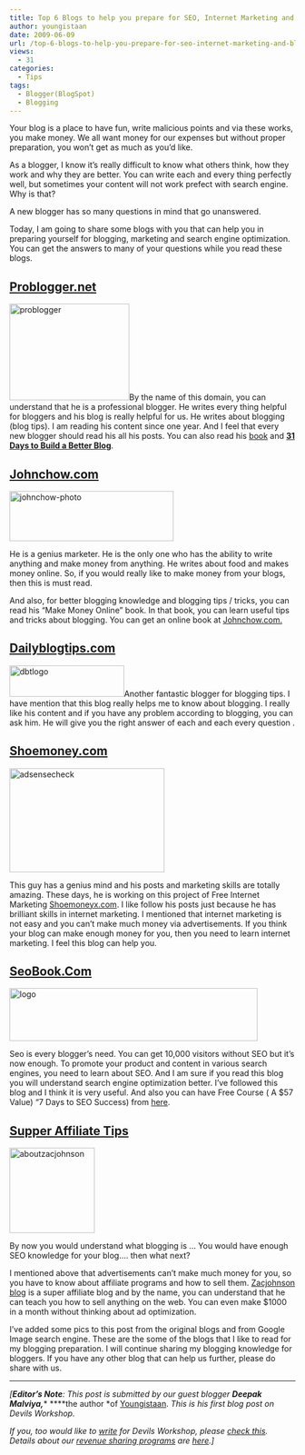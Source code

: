 ```yaml
---
title: Top 6 Blogs to help you prepare for SEO, Internet Marketing and Blogging
author: youngistaan
date: 2009-06-09
url: /top-6-blogs-to-help-you-prepare-for-seo-internet-marketing-and-blogging/
views:
  - 31
categories:
  - Tips
tags:
  - Blogger(BlogSpot)
  - Blogging
---
```

Your blog is a place to have fun, write malicious points and via these works, you make money. We all want money for our expenses but without proper preparation, you won&#8217;t get as much as you&#8217;d like.

As a blogger, I know it&#8217;s really difficult to know what others think, how they work and why they are better. You can write each and every thing perfectly well, but sometimes your content will not work prefect with search engine. Why is that?

A new blogger has so many questions in mind that go unanswered.

Today, I am going to share some blogs with you that can help you in preparing yourself for blogging, marketing and search engine optimization. You can get the answers to many of your questions while you read these blogs.

## <a href="http://problogger.net" onclick="_gaq.push(['_trackEvent', 'outbound-article', 'http://problogger.net', 'Problogger.net']);" target="_blank">Problogger.net</a>

<p style="text-align: left">
  <img class="size-full wp-image-10280 aligncenter" src="http://cdn.devilsworkshop.org/files/2009/06/problogger.png" alt="problogger" width="211" height="170" />By the name of this domain, you can understand that he is a professional blogger. He writes every thing helpful for bloggers and his blog is really helpful for us. He writes about blogging (blog tips). I am reading his content since one year. And I feel that every new blogger should read his all his posts. You can also read his <a href="http://probloggerbook.com/" onclick="_gaq.push(['_trackEvent', 'outbound-article', 'http://probloggerbook.com/', 'book']);" target="_blank">book</a> and <a href="http://www.problogger.net/archives/2009/05/28/get-your-own-copy-of-the-31-days-to-build-a-better-blog-workbook/" onclick="_gaq.push(['_trackEvent', 'outbound-article', 'http://www.problogger.net/archives/2009/05/28/get-your-own-copy-of-the-31-days-to-build-a-better-blog-workbook/', '31 Days to Build a Better Blog']);" target="_blank"><strong>31 Days to Build a Better Blog</strong></a>.
</p>

## <a href="http://Johnchow.com" onclick="_gaq.push(['_trackEvent', 'outbound-article', 'http://Johnchow.com', 'Johnchow.com']);" target="_blank">Johnchow.com</a>

<img class="aligncenter size-full wp-image-10277" src="http://cdn.devilsworkshop.org/files/2009/06/johnchow-photo.jpg" alt="johnchow-photo" width="289" height="88" />

He is a genius marketer. He is the only one who has the ability to write anything and make money from anything. He writes about food and makes money online. So, if you would really like to make money from your blogs, then this is must read.

And also, for better blogging knowledge and blogging tips / tricks, you can read his &#8220;Make Money Online&#8221; book. In that book, you can learn useful tips and tricks about blogging. You can get an online book at <a href="http://Johnchow.com" onclick="_gaq.push(['_trackEvent', 'outbound-article', 'http://Johnchow.com', 'Johnchow.com.']);" target="_blank">Johnchow.com.</a>

## <a href="http://Dailyblogtips.com" onclick="_gaq.push(['_trackEvent', 'outbound-article', 'http://Dailyblogtips.com', 'Dailyblogtips.com']);" target="_blank">Dailyblogtips.com</a>

<img class="aligncenter size-full wp-image-10281" src="http://cdn.devilsworkshop.org/files/2009/06/dbtlogo.gif" alt="dbtlogo" width="202" height="55" />Another fantastic blogger for blogging tips. I have mention that this blog really helps me to know about blogging. I really like his content and if you have any problem according to blogging, you can ask him. He will give you the right answer of each and each every question .

## <a href="http://shoemoney.com" onclick="_gaq.push(['_trackEvent', 'outbound-article', 'http://shoemoney.com', 'Shoemoney.com']);" target="_blank">Shoemoney.com</a>

<img class="aligncenter size-full wp-image-10282" src="http://cdn.devilsworkshop.org/files/2009/06/adsensecheck.jpg" alt="adsensecheck" width="273" height="183" />

This guy has a genius mind and his posts and marketing skills are totally amazing. These days, he is working on this project of Free Internet Marketing <a href="http://shoemoneyx.com/" onclick="_gaq.push(['_trackEvent', 'outbound-article', 'http://shoemoneyx.com/', 'Shoemoneyx.com']);" target="_blank">Shoemoneyx.com</a>. I like follow his posts just because he has brilliant skills in internet marketing. I mentioned that internet marketing is not easy and you can&#8217;t make much money via advertisements. If you think your blog can make enough money for you, then you need to learn internet marketing. I feel this blog can help you.

## <a href="http://www.seobook.com/blog" onclick="_gaq.push(['_trackEvent', 'outbound-article', 'http://www.seobook.com/blog', 'SeoBook.Com\n']);" target="_blank">SeoBook.Com<br /> </a>

<img class="aligncenter size-medium wp-image-10278" src="http://cdn.devilsworkshop.org/files/2009/06/logo-600x128.gif" alt="logo" width="437" height="93" />

Seo is every blogger&#8217;s need. You can get 10,000 visitors without SEO but it&#8217;s now enough. To promote your product and content in various search engines, you need to learn about SEO. And I am sure if you read this blog you will understand search engine optimization better. I&#8217;ve followed this blog and I think it is very useful. And also you can have Free Course ( A $57 Value) &#8220;7 Days to SEO Success) from <a href="http://www.seobook.com/free-account/" onclick="_gaq.push(['_trackEvent', 'outbound-article', 'http://www.seobook.com/free-account/', 'here']);" target="_blank">here</a>.

## <a href="http://zacjohnson.com/" onclick="_gaq.push(['_trackEvent', 'outbound-article', 'http://zacjohnson.com/', 'Supper Affiliate Tips']);" target="_blank">Supper Affiliate Tips</a>

<img class="size-thumbnail wp-image-10283 alignright" src="http://cdn.devilsworkshop.org/files/2009/06/aboutzacjohnson-150x150.jpg" alt="aboutzacjohnson" width="150" height="150" />

By now you would understand what blogging is &#8230; You would have enough SEO knowledge for your blog&#8230;. then what next?

I mentioned above that advertisements can&#8217;t make much money for you, so you have to know about affiliate programs and how to sell them. <a href="http://zacjohnson.com/" onclick="_gaq.push(['_trackEvent', 'outbound-article', 'http://zacjohnson.com/', 'Zacjohnson blog']);" target="_blank">Zacjohnson blog</a> is a super affiliate blog and by the name, you can understand that he can teach you how to sell anything on the web. You can even make $1000 in a month without thinking about ad optimization.

I&#8217;ve added some pics to this post from the original blogs and from Google Image search engine. These are the some of the blogs that I like to read for my blogging preparation. I will continue sharing my blogging knowledge for bloggers. If you have any other blog that can help us further, please do share with us.

* * *

*[**Editor&#8217;s Note**: This post is submitted by our guest blogger **Deepak Malviya,**** ****the author *of <a href="http://youngistaan.org/" onclick="_gaq.push(['_trackEvent', 'outbound-article', 'http://youngistaan.org/', 'Youngistaan']);" >Youngistaan</a>. *This is his first blog post on Devils Workshop.*</p> 

*If you, too would like to [write][1] for Devils Workshop, please [check this][1]. Details about our [revenue sharing programs][1] are [here][1].]*

 [1]: http://devilsworkshop.org/join-dw/
